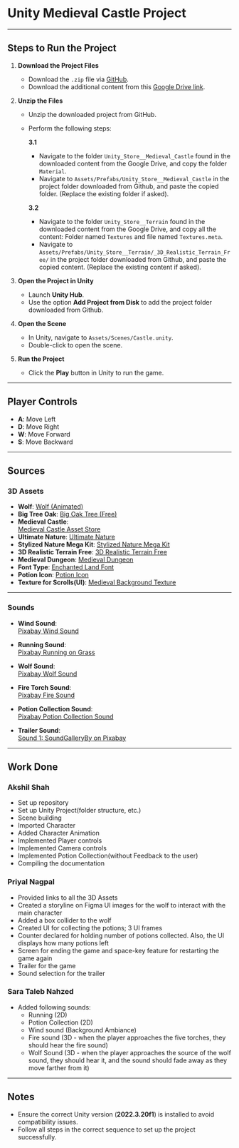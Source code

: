 # Unity Medieval Castle Project



---

## Steps to Run the Project

1. **Download the Project Files**
   - Download the `.zip` file via [GitHub](#).
   - Download the additional content from this [Google Drive link](https://drive.google.com/drive/folders/1jmZb0ZGZJF93OZ01oq7HcSfWZNkKScFs?usp=share_link).

2. **Unzip the Files**
   - Unzip the downloaded project from GitHub.
   - Perform the following steps:

     **3.1** 
     - Navigate to the folder `Unity_Store__Medieval_Castle` found in the downloaded content from the Google Drive, and copy the folder `Material`.
     - Navigate to `Assets/Prefabs/Unity_Store__Medieval_Castle` in the project folder downloaded from Github, and paste the copied folder. (Replace the existing folder if asked).

     **3.2** 
     - Navigate to the folder `Unity_Store__Terrain` found in the downloaded content from the Google Drive, and copy all the content: Folder named `Textures` and file named `Textures.meta`.
     - Navigate to `Assets/Prefabs/Unity_Store__Terrain/_3D_Realistic_Terrain_Free/` in the project folder downloaded from Github, and paste the copied content. (Replace the existing content if asked).

3. **Open the Project in Unity**
   - Launch **Unity Hub**.
   - Use the option **Add Project from Disk** to add the project folder downloaded from Github.

4. **Open the Scene**
   - In Unity, navigate to `Assets/Scenes/Castle.unity`.
   - Double-click to open the scene.

5. **Run the Project**
   - Click the **Play** button in Unity to run the game.



---

## Player Controls

- **A**: Move Left  
- **D**: Move Right  
- **W**: Move Forward  
- **S**: Move Backward



---

## Sources

### 3D Assets
- **Wolf**: [Wolf (Animated)](https://assetstore.unity.com/packages/3d/characters/animals/wolf-animated-45505)
- **Big Tree Oak**: [Big Oak Tree (Free)](https://assetstore.unity.com/packages/3d/vegetation/big-oak-tree-free-279431)
- **Medieval Castle**:  
  [Medieval Castle Asset Store](https://assetstore.unity.com/packages/3d/environments/medieval-castle-227378)
- **Ultimate Nature**: [Ultimate Nature](https://quaternius.com/packs/ultimatenature.html)  
- **Stylized Nature Mega Kit**: [Stylized Nature Mega Kit](https://quaternius.com/packs/stylizednaturemegakit.html)
- **3D Realistic Terrain Free**: [3D Realistic Terrain Free](https://assetstore.unity.com/packages/3d/environments/landscapes/3d-realistic-terrain-free-182593?srsltid=AfmBOorXdL1U0pZacoEdbERvZdMXo6mPSyhL3au1YN2Ic8rPfpYjHlla)
- **Medieval Dungeon**: [Medieval Dungeon](https://quaternius.com/packs/medievaldungeon.html)
- **Font Type**: [Enchanted Land Font](https://www.dafont.com/enchanted-land-ds.font)
- **Potion Icon**: [Potion Icon](https://www.flaticon.com/free-icon/potion_8595942?term=potion&page=1&position=11&origin=search&related_id=8595942)
- **Texture for Scrolls(UI)**: [Medieval Background Texture](https://www.vecteezy.com/photo/4249691-grunge-texture-wall-abstract-vintage-background-paper-texture)



---

### Sounds
- **Wind Sound**:  
  [Pixabay Wind Sound](https://pixabay.com/sound-effects//?utm_source=link-attribution&utm_medium=referral&utm_campaign=music&utm_content=18030)

- **Running Sound**:  
  [Pixabay Running on Grass](https://pixabay.com/sound-effects/running-on-grass-26845/)

- **Wolf Sound**:  
  [Pixabay Wolf Sound](https://pixabay.com/sound-effects/wolf-growls-at-maurice-and-philippe-with-his-teeth-193235/)

- **Fire Torch Sound**:  
  [Pixabay Fire Sound](https://pixabay.com/sound-effects/fire-sound-222359/)

- **Potion Collection Sound**:  
  [Pixabay Potion Collection Sound](https://pixabay.com/sound-effects/cute-level-up-3-189853/)

- **Trailer Sound**:  
[Sound 1: SoundGalleryBy on Pixabay](https://pixabay.com/de/music/uberschrift-medieval-epic-adventure-action-heroic-powerful-opener-intro-117935/)


---



## Work Done

### Akshil Shah
- Set up repository
- Set up Unity Project(folder structure, etc.)
- Scene building
- Imported Character
- Added Character Animation
- Implemented Player controls
- Implemented Camera controls
- Implemented Potion Collection(without Feedback to the user)
- Compiling the documentation

### Priyal Nagpal
- Provided links to all the 3D Assets
- ⁠Created a storyline on Figma UI images for the wolf to interact with the main character
- Added a box collider to the wolf 
- Created UI for collecting the potions; 3 UI frames
- Counter declared for holding number of potions collected. Also, the UI displays how many potions left
- Screen for ending the game and space-key feature for restarting the game again
- Trailer for the game
- ⁠Sound selection for the trailer

### Sara Taleb Nahzed
- Added following sounds:
  - Running (2D)
  - Potion Collection (2D)
  - Wind sound (Background Ambiance)
  - Fire sound (3D - when the player approaches the five torches, they should hear the fire sound)
  - Wolf Sound (3D - when the player approaches the source of the wolf sound, they should hear it, and the sound should fade away as they move farther from it)



---

## Notes
- Ensure the correct Unity version (**2022.3.20f1**) is installed to avoid compatibility issues.
- Follow all steps in the correct sequence to set up the project successfully.

